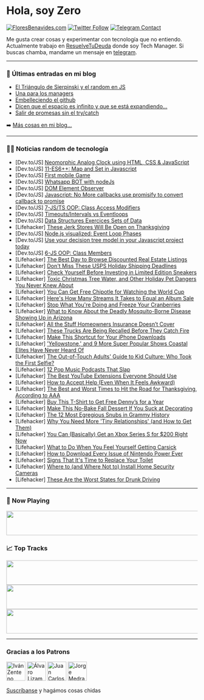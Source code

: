 # Hola, soy Zero

[![FloresBenavides.com](https://img.shields.io/website?down_message=oops&label=MiBlog&style=for-the-badge&up_message=online&url=https%3A%2F%2Ffloresbenavides.com)](https://floresbenavides.com) [![Twitter Follow](https://img.shields.io/twitter/follow/ZeroDragon?color=%231DA1F2&label=Follow&logo=twitter&logoColor=ffffff&style=for-the-badge)](https://twitter.com/zerodragon) [![Telegram Contact](https://img.shields.io/badge/escr%C3%ADbeme-ZeroDragon-%2326A5E4?style=for-the-badge&logo=telegram)](https://t.me/zerodragon)

Me gusta crear cosas y experimentar con tecnología que no entiendo.
Actualmente trabajo en [ResuelveTuDeuda](http://github.com/resuelve) donde soy Tech Manager.
Si buscas chamba, mandame un mensaje en [telegram](https://t.me/zerodragon).

---

### 📕 Últimas entradas en mi blog
<!-- BLOG-POST-LIST:START -->
- [El Triángulo de Sierpinski y el random en JS](https://floresbenavides.com/el-triangulo-de-sierpinski-y-el-random-en-js/)
- [Una para los managers](https://floresbenavides.com/una-para-los-managers/)
- [Embelleciendo el github](https://floresbenavides.com/embelleciendo-el-github/)
- [Dicen que el espacio es infinito y que se está expandiendo…](https://floresbenavides.com/dicen-que-el-espacio-es-infinito-y-que-se-esta-expandiendo/)
- [Salir de promesas sin el try/catch](https://floresbenavides.com/salir-de-promesas-sin-el-try-catch/)
<!-- BLOG-POST-LIST:END -->

➡️ [Más cosas en mi blog...](https://floresbenavides.com)

---

### 👨‍💻 Noticias random de tecnología
<!-- TECH-POSTS:START -->
- [Dev.to/JS] [Neomorphic Analog Clock using HTML, CSS &amp; JavaScript](https://dev.to/piyushpatil1243/neomorphic-analog-clock-using-html-css-javascript-5g42)
- [Dev.to/JS] [11-ES6++: Map and Set in Javascript](https://dev.to/hassanzohdy/11-es6-map-and-set-in-javascript-217p)
- [Dev.to/JS] [First mobile Game](https://dev.to/vikneshg3/first-mobile-ngame-912)
- [Dev.to/JS] [Whatsapp BOT with nodeJs](https://dev.to/pawandeore/whatsapp-bot-with-nodejs-43d4)
- [Dev.to/JS] [DOM Element Observer](https://dev.to/ganeshpatil0101/dom-element-observer-97a)
- [Dev.to/JS] [Javascript: No More callbacks use promisify to convert callback to promise](https://dev.to/devsmitra/javascript-no-more-callbacks-use-promisify-to-convert-callback-to-promise-3pg)
- [Dev.to/JS] [7-JS/TS OOP: Class Access Modifiers](https://dev.to/hassanzohdy/7-jsts-oop-class-access-modifiers-5b47)
- [Dev.to/JS] [Timeouts/Intervals vs Eventloops](https://dev.to/odrumond/timeoutsintervals-vs-eventloops-39c)
- [Dev.to/JS] [Data Structures Exercices Sets of Data](https://dev.to/thiagocolen/data-structures-exercices-sets-of-data-1n07)
- [Lifehacker] [These Jerk Stores Will Be Open on Thanksgiving](https://lifehacker.com/these-jerk-stores-will-be-open-on-thanksgiving-1849803608)
- [Dev.to/JS] [Node.js visualized: Event Loop Phases](https://dev.to/nodedoctors/animated-nodejs-event-loop-phases-1mcp)
- [Dev.to/JS] [Use your decision tree model in your Javascript project today](https://dev.to/patrikkaura/use-your-decision-tree-model-in-your-javascript-project-today-with-m2cgen-4mog)
- [Dev.to/JS] [6-JS OOP: Class Members](https://dev.to/hassanzohdy/6-js-oop-class-members-1h3g)
- [Lifehacker] [The Best Day to Browse Discounted Real Estate Listings](https://lifehacker.com/the-best-day-to-browse-discounted-real-estate-listings-1849803576)
- [Lifehacker] [Don&#39;t Miss These USPS Holiday Shipping Deadlines](https://lifehacker.com/dont-miss-these-usps-holiday-shipping-deadlines-1849803569)
- [Lifehacker] [Check Yourself Before Investing in Limited Edition Sneakers](https://lifehacker.com/check-yourself-before-investing-in-limited-edition-snea-1849803026)
- [Lifehacker] [Toxic Christmas Tree Water, and Other Holiday Pet Dangers You Never Knew About](https://lifehacker.com/toxic-christmas-tree-water-and-other-holiday-pet-dange-1849802189)
- [Lifehacker] [You Can Get Free Chipotle for Watching the World Cup](https://lifehacker.com/you-can-get-free-chipotle-for-watching-the-world-cup-1849786155)
- [Lifehacker] [Here&#39;s How Many Streams It Takes to Equal an Album Sale](https://lifehacker.com/heres-how-many-streams-it-takes-to-equal-an-album-sale-1849801652)
- [Lifehacker] [Stop What You&#39;re Doing and Freeze Your Cranberries](https://lifehacker.com/stop-what-youre-doing-and-freeze-your-cranberries-1849801424)
- [Lifehacker] [What to Know About the Deadly Mosquito-Borne Disease Showing Up in Arizona](https://lifehacker.com/what-to-know-about-the-deadly-mosquito-borne-disease-sh-1849801939)
- [Lifehacker] [All the Stuff Homeowners Insurance Doesn’t Cover](https://lifehacker.com/all-the-stuff-homeowners-insurance-doesn-t-cover-1849801541)
- [Lifehacker] [These Trucks Are Being Recalled Before They Catch Fire](https://lifehacker.com/these-trucks-are-being-recalled-before-they-catch-fire-1849796883)
- [Lifehacker] [Make This Shortcut for Your iPhone Downloads](https://lifehacker.com/make-this-shortcut-for-your-iphone-downloads-1849800112)
- [Lifehacker] [&#39;Yellowstone,&#39; and 9 More Super Popular Shows Coastal Elites Have Never Heard Of](https://lifehacker.com/yellowstone-and-9-more-super-popular-shows-coastal-eli-1849796893)
- [Lifehacker] [The Out-of-Touch Adults&#39; Guide to Kid Culture: Who Took the First Selfie?](https://lifehacker.com/the-out-of-touch-adults-guide-to-kid-culture-who-took-1849801169)
- [Lifehacker] [12 Pop Music Podcasts That Slap](https://lifehacker.com/12-pop-music-podcasts-that-slap-1849781966)
- [Lifehacker] [The Best YouTube Extensions Everyone Should Use](https://lifehacker.com/the-best-youtube-extensions-everyone-should-use-1849800297)
- [Lifehacker] [How to Accept Help &lpar;Even When It Feels Awkward&rpar;](https://lifehacker.com/how-to-accept-help-even-when-it-feels-awkward-1849799612)
- [Lifehacker] [The Best and Worst Times to Hit the Road for Thanksgiving, According to AAA](https://lifehacker.com/the-best-and-worst-times-to-hit-the-road-for-thanksgivi-1849798694)
- [Lifehacker] [Buy This T-Shirt to Get Free Denny’s for a Year](https://lifehacker.com/buy-this-t-shirt-to-get-free-denny-s-for-a-year-1849798485)
- [Lifehacker] [Make This No-Bake Fall Dessert If You Suck at Decorating](https://lifehacker.com/make-this-no-bake-fall-dessert-if-you-suck-at-decoratin-1849800752)
- [Lifehacker] [The 12 Most Egregious Snubs in Grammy History](https://lifehacker.com/the-12-most-egregious-snubs-in-grammy-history-1849798849)
- [Lifehacker] [Why You Need More &#39;Tiny Relationships&#39; &lpar;and How to Get Them&rpar;](https://lifehacker.com/why-you-need-more-tiny-relationships-and-how-to-get-th-1849792425)
- [Lifehacker] [You Can &lpar;Basically&rpar; Get an Xbox Series S for $200 Right Now](https://lifehacker.com/you-can-basically-get-an-xbox-series-s-for-200-right-1849797666)
- [Lifehacker] [What to Do When You Feel Yourself Getting Carsick](https://lifehacker.com/what-to-do-when-you-feel-yourself-getting-carsick-1849798438)
- [Lifehacker] [How to Download Every Issue of Nintendo Power Ever](https://lifehacker.com/how-to-download-every-issue-of-nintendo-power-ever-1849797319)
- [Lifehacker] [Signs That It&#39;s Time to Replace Your Toilet](https://lifehacker.com/signs-that-its-time-to-replace-your-toilet-1849796702)
- [Lifehacker] [Where to &lpar;and Where Not to&rpar; Install Home Security Cameras](https://lifehacker.com/where-to-and-where-not-to-install-home-security-camer-1849797448)
- [Lifehacker] [These Are the Worst States for Drunk Driving](https://lifehacker.com/these-are-the-worst-states-for-drunk-driving-1849797194)<!-- TECH-POSTS:END -->

---

### 🎵 Now Playing
<a href="https://spotify-now-playing-dun.vercel.app/now-playing?open"><img src="https://spotify-now-playing-dun.vercel.app/now-playing" width="540" height="64"></a>

### 📈 Top Tracks
<a href="https://spotify-now-playing-dun.vercel.app/top-tracks?i=1&open"><img src="https://spotify-now-playing-dun.vercel.app/top-tracks?i=1" width="540" height="64"></a>
<a href="https://spotify-now-playing-dun.vercel.app/top-tracks?i=2&open"><img src="https://spotify-now-playing-dun.vercel.app/top-tracks?i=2" width="540" height="64"></a>
<a href="https://spotify-now-playing-dun.vercel.app/top-tracks?i=3&open"><img src="https://spotify-now-playing-dun.vercel.app/top-tracks?i=3" width="540" height="64"></a>

---

### Gracias a los Patrons
[<img src="https://avatars.githubusercontent.com/u/243380?v=4" alt="Iván Zenteno" width="50px">](https://github.com/k001) [<img src="https://avatars.githubusercontent.com/u/19955639?v=4" alt="Álvaro Lizama" width="50px">](https://github.com/alvarolizama) [<img src="https://avatars.githubusercontent.com/u/2718753?v=4" alt="Juan Carlos Ruiz" width="50px">](https://github.com/JuanCrg90) [<img src="https://avatars.githubusercontent.com/u/37025?v=4" alt="Jorge Medrano" width="50px">](https://github.com/h1pp1e) 

[Suscríbanse](https://www.patreon.com/zerodragon) y hagámos cosas chidas
